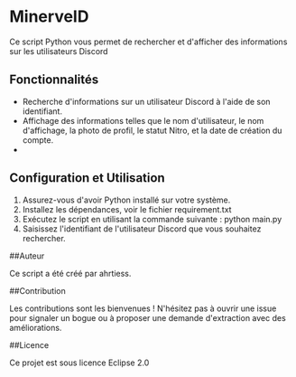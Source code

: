 # MinerveID

Ce script Python vous permet de rechercher et d'afficher des informations sur les utilisateurs Discord

## Fonctionnalités

- Recherche d'informations sur un utilisateur Discord à l'aide de son identifiant.
- Affichage des informations telles que le nom d'utilisateur, le nom d'affichage, la photo de profil, le statut Nitro, et la date de création du compte.
- 
## Configuration et Utilisation

1. Assurez-vous d'avoir Python installé sur votre système.
2. Installez les dépendances, voir le fichier requirement.txt
3. Exécutez le script en utilisant la commande suivante : python main.py
4. Saisissez l'identifiant de l'utilisateur Discord que vous souhaitez rechercher.
   
##Auteur

Ce script a été créé par ahrtiess.

##Contribution

Les contributions sont les bienvenues ! N'hésitez pas à ouvrir une issue pour signaler un bogue ou à proposer une demande d'extraction avec des améliorations.

##Licence

Ce projet est sous licence Eclipse 2.0



